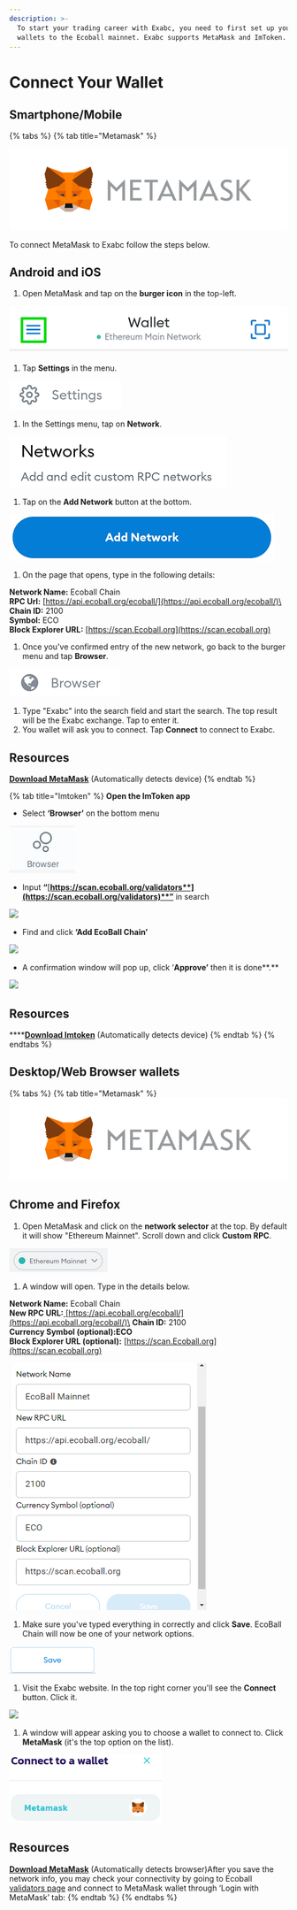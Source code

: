```yaml
---
description: >-
  To start your trading career with Exabc, you need to first set up your crypto
  wallets to the Ecoball mainnet. Exabc supports MetaMask and ImToken.
---
```


# Connect Your Wallet

## Smartphone/Mobile

{% tabs %}
{% tab title="Metamask" %}


![](../../.gitbook/assets/jiaocheng.png)

To connect MetaMask to Exabc follow the steps below.

## Android and iOS

1. Open MetaMask and tap on the **burger icon** in the top-left.

![](../../.gitbook/assets/jiaocheng2.png)

1. Tap **Settings** in the menu.

![](../../.gitbook/assets/教程2.png)

1. In the Settings menu, tap on **Network**.

![](<../../.gitbook/assets/image (6).png>)

1. Tap on the **Add Network** button at the bottom.

![](<../../.gitbook/assets/image (7).png>)

1. On the page that opens, type in the following details:

**Network Name:** Ecoball Chain\
**RPC Url:** [https://api.ecoball.org/ecoball/](https://api.ecoball.org/ecoball/)\
**Chain ID:** 2100\
**Symbol:** ECO\
**Block Explorer URL:** [https://scan.Ecoball.org](https://scan.ecoball.org)

1. Once you've confirmed entry of the new network, go back to the burger menu and tap **Browser**.

![](<../../.gitbook/assets/image (8).png>)

1. Type "Exabc" into the search field and start the search. The top result will be the Exabc exchange. Tap to enter it.
2. You wallet will ask you to connect. Tap **Connect** to connect to Exabc.

## Resources

[**Download MetaMask**](https://metamask.io/download.html) (Automatically detects device)
{% endtab %}

{% tab title="Imtoken" %}
**Open the ImToken app**

* Select **‘Browser’** on the bottom menu

![](<../../.gitbook/assets/1637140725(1) (1).png>)

* Input **“**[**https://scan.ecoball.org/validators**](https://scan.ecoball.org/validators)**”** in search

![](../../.gitbook/assets/1637140798\(1\).png)

* Find and click **‘Add EcoBall Chain’**

![](../../.gitbook/assets/1637140866\(1\).png)

* A confirmation window will pop up, click ‘**Approve’** then it is done**.**

![](../../.gitbook/assets/1637140831\(1\).png)

## Resources

****[**Download Imtoken**](https://token.im/download) (Automatically detects device)
{% endtab %}
{% endtabs %}



## **Desktop/Web Browser wallets**

{% tabs %}
{% tab title="Metamask" %}
![](<../../.gitbook/assets/jiaocheng (1).png>)

## Chrome and Firefox

1. Open MetaMask and click on the **network selector** at the top. By default it will show "Ethereum Mainnet". Scroll down and click **Custom RPC**.

![](<../../.gitbook/assets/image (9) (1).png>)

1. A window will open. Type in the details below.

**Network Name:** Ecoball Chain\
**New RPC URL:**[ ](https://api.ecoball.org/ecoball/)[https://api.ecoball.org/ecoball/](https://api.ecoball.org/ecoball/)\
**Chain ID:** 2100\
**Currency Symbol (optional):ECO** \
**Block Explorer URL (optional):** [https://scan.Ecoball.org](https://scan.ecoball.org)

![](../../.gitbook/assets/10.png)

1. Make sure you've typed everything in correctly and click **Save**. EcoBall Chain will now be one of your network options.

![](<../../.gitbook/assets/image (10).png>)

1. Visit the Exabc website. In the top right corner you'll see the **Connect** button. Click it.

![](../../.gitbook/assets/1637555176\(1\).png)

1. A window will appear asking you to choose a wallet to connect to. Click **MetaMask** (it's the top option on the list).

![](<../../.gitbook/assets/image (12).png>)

## Resources

[**Download MetaMask**](https://metamask.io/download.html) (Automatically detects browser)After you save the network info, you may check your connectivity by going to Ecoball [validators page](https://scan.ecoball.org/validators) and connect to MetaMask wallet through ‘Login with MetaMask’ tab:
{% endtab %}
{% endtabs %}

